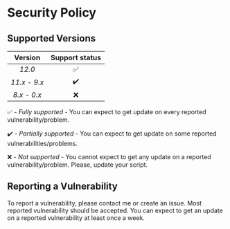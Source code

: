 # Security Policy

## Supported Versions

| Version | Support status |
| :-: | :-: |
| _12.0_ | :white_check_mark: |
| _11.x - 9.x_ | :heavy_check_mark: |
| _8.x - 0.x_ | :x: |

:white_check_mark: - _Fully supported_ - You can expect to get update on every reported vulnerability/problem.

:heavy_check_mark: - _Partially supported_ - You can expect to get update on some reported vulnerabilities/problems.

:x: - _Not supported_ - You cannot expect to get any update on a reported vulnerability/problem. Please, update your script.

## Reporting a Vulnerability

To report a vulnerability, please contact me or create an issue.
Most reported vulnerability should be accepted. You can expect to get 
an update on a reported vulnerability at least once a week.
